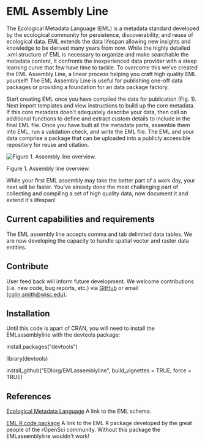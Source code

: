# EML Assembly Line

The Ecological Metadata Language (EML) is a metadata standard developed by the ecological community for persistence, discoverability, and reuse of ecological data. EML extends the data lifespan allowing new insights and knowledge to be derived many years from now. While the highly detailed .xml structure of EML is necessary to organize and make searchable the metadata content, it confronts the inexperienced data provider with a steep learning curve that few have time to tackle. To overcome this we've created the EML Assembly Line, a linear process helping you craft high quality EML yourself! The EML Assembly Line is useful for publishing one-off data packages or providing a foundation for an data package factory.

Start creating EML once you have compiled the data for publication (Fig. 1). Next import templates and view instructions to build up the core metadata. If this core metadata doen't adequately describe your data, then call on additional functions to define and extract custom details to include in the final EML file. Once you have built all the metadata parts, assemble them into EML, run a validation check, and write the EML file. The EML and your data comprise a package that can be uploaded into a publicly accessible repository for reuse and citation.

![Figure 1. Assembly line overview.](https://github.com/EDIorg/EMLassemblyline/blob/master/vignettes/eml_assembly_line_overview.jpg)

Figure 1. Assembly line overview.

While your first EML assembly may take the better part of a work day, your next will be faster. You've already done the most challenging part of collecting and compiling a set of high quality data, now document it and extend it's lifespan!

## Current capabilities and requirements
The EML assembly line accepts comma and tab delimited data tables. We are now developing the capacity to handle spatial vector and raster data entities.

## Contribute
User feed back will inform future development. We welcome contributions (i.e. new code, bug reports, etc.) via [GitHub](https://github.com/EDIorg/EMLassemblyline) or email (colin.smith@wisc.edu).

## Installation
Until this code is apart of CRAN, you will need to install the EMLassemblyline with the devtools package: 

install.packages("devtools")

library(devtools)

install_github("EDIorg/EMLassemblyline", build_vignettes = TRUE, force = TRUE)

## References
[Ecological Metadata Language](https://knb.ecoinformatics.org/#external//emlparser/docs/index.html) A link to the EML schema.

[EML R code package](https://github.com/ropensci/EML) A link to the EML R package developed by the great people of the rOpenSci community. Without this package the EMLassemblyline wouldn't work!

